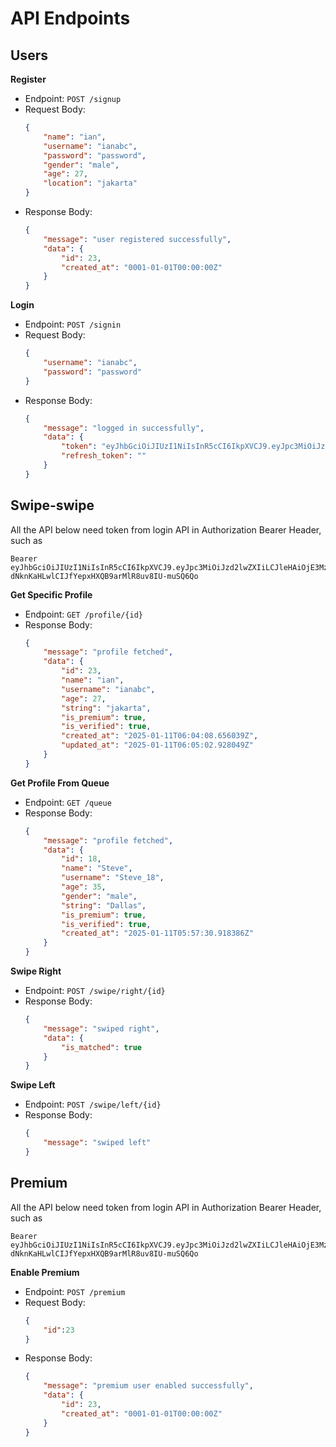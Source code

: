# API Endpoints
## Users
**Register**
* Endpoint: `POST /signup`
* Request Body:
    ```json
    {
        "name": "ian",
        "username": "ianabc",
        "password": "password",
        "gender": "male",
        "age": 27,
        "location": "jakarta"
    }
    ```
* Response Body:
    ```json
    {
        "message": "user registered successfully",
        "data": {
            "id": 23,
            "created_at": "0001-01-01T00:00:00Z"
        }
    }
    ```
**Login**
* Endpoint: `POST /signin`
* Request Body:
    ```json
    {
        "username": "ianabc",
        "password": "password"
    }
    ```
* Response Body:
    ```json
    {
        "message": "logged in successfully",
        "data": {
            "token": "eyJhbGciOiJIUzI1NiIsInR5cCI6IkpXVCJ9.eyJpc3MiOiJzd2lwZXIiLCJleHAiOjE3MzY2NjE4NTQsImlhdCI6MTczNjU3NTQ1NCwianRpIjoiNDUyZjY2MWUtMzE3Zi00NzQ3LWE1ZWUtMzY0NzM0MTU2OTE2IiwidXNlcl9pZCI6MjN9.-dNknKaHLwlCIJfYepxHXQB9arMlR8uv8IU-muSQ6Qo",
            "refresh_token": ""
        }
    }
    ```
## Swipe-swipe
All the API below need token from login API in Authorization Bearer Header, such as
```
Bearer eyJhbGciOiJIUzI1NiIsInR5cCI6IkpXVCJ9.eyJpc3MiOiJzd2lwZXIiLCJleHAiOjE3MzY2NjE4NTQsImlhdCI6MTczNjU3NTQ1NCwianRpIjoiNDUyZjY2MWUtMzE3Zi00NzQ3LWE1ZWUtMzY0NzM0MTU2OTE2IiwidXNlcl9pZCI6MjN9.-dNknKaHLwlCIJfYepxHXQB9arMlR8uv8IU-muSQ6Qo
```

**Get Specific Profile**
* Endpoint: `GET /profile/{id}`
* Response Body:
    ```json
    {
        "message": "profile fetched",
        "data": {
            "id": 23,
            "name": "ian",
            "username": "ianabc",
            "age": 27,
            "string": "jakarta",
            "is_premium": true,
            "is_verified": true,
            "created_at": "2025-01-11T06:04:08.656039Z",
            "updated_at": "2025-01-11T06:05:02.928049Z"
        }
    }
    ```

**Get Profile From Queue**
* Endpoint: `GET /queue`
* Response Body:
    ```json
    {
        "message": "profile fetched",
        "data": {
            "id": 18,
            "name": "Steve",
            "username": "Steve_18",
            "age": 35,
            "gender": "male",
            "string": "Dallas",
            "is_premium": true,
            "is_verified": true,
            "created_at": "2025-01-11T05:57:30.918386Z"
        }
    }
    ```
**Swipe Right**
* Endpoint: `POST /swipe/right/{id}`
* Response Body:
    ```json
    {
        "message": "swiped right",
        "data": {
            "is_matched": true
        }
    }
    ```
**Swipe Left**
* Endpoint: `POST /swipe/left/{id}`
* Response Body:
    ```json
    {
	    "message": "swiped left"
    }
    ```

## Premium
All the API below need token from login API in Authorization Bearer Header, such as
```
Bearer eyJhbGciOiJIUzI1NiIsInR5cCI6IkpXVCJ9.eyJpc3MiOiJzd2lwZXIiLCJleHAiOjE3MzY2NjE4NTQsImlhdCI6MTczNjU3NTQ1NCwianRpIjoiNDUyZjY2MWUtMzE3Zi00NzQ3LWE1ZWUtMzY0NzM0MTU2OTE2IiwidXNlcl9pZCI6MjN9.-dNknKaHLwlCIJfYepxHXQB9arMlR8uv8IU-muSQ6Qo
```
**Enable Premium**
* Endpoint: `POST /premium`
* Request Body:
    ```json
    {
        "id":23
    }
    ```
* Response Body:
    ```json
    {
        "message": "premium user enabled successfully",
        "data": {
            "id": 23,
            "created_at": "0001-01-01T00:00:00Z"
        }
    }
    ```